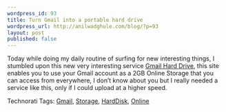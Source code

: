 ```yaml
--- 
wordpress_id: 93
title: Turn Gmail into a portable hard drive
wordpress_url: http://anilwadghule.com/blog/?p=93
layout: post
published: false
---
```

Today while doing my daily routine of surfing for new interesting things, I stumbled upon this new very interesting service <a href="http://www.gmailharddrive.com/beta/">Gmail Hard Drive</a>, this site enables you to use your Gmail account as a 2GB Online Storage that you can access from everywhere, I don’t know about you but I really needed a service like this, only if I could upload at a higher speed. <p></p><span class="technoratitag">Technorati Tags: <a href="http://www.technorati.com/tags/Gmail" rel="tag">Gmail</a>, <a href="http://www.technorati.com/tags/Storage" rel="tag">Storage</a>, <a href="http://www.technorati.com/tags/HardDisk" rel="tag">HardDisk</a>, <a href="http://www.technorati.com/tags/Online" rel="tag">Online</a></span>
